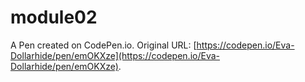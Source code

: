 # module02

A Pen created on CodePen.io. Original URL: [https://codepen.io/Eva-Dollarhide/pen/emOKXze](https://codepen.io/Eva-Dollarhide/pen/emOKXze).

